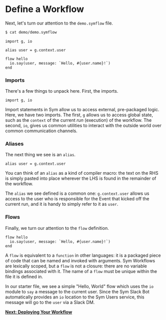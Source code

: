 # Define a Workflow

Next, let's turn our attention to the `demo.symflow` file.

```bash
$ cat demo/demo.symflow
```

```symflow
import g, io

alias user = g.context.user

flow hello
  io.say(user, message: `Hello, #{user.name}!`)
end
```

### Imports

There's a few things to unpack here. First, the imports.

```symflow
import g, io
```

Import statements in Sym allow us to access external, pre-packaged logic. Here, we have two imports. The first, `g` allows us to access global state, such as the `context` of the current _run_ (execution) of the workflow. The second, `io`, gives us common utilities to interact with the outside world over common communication channels.

### Aliases

The next thing we see is an `alias`.

```symflow
alias user = g.context.user
```

You can think of an `alias` as a kind of compiler macro: the text on the RHS is simply pasted into place wherever the LHS is found in the remainder of the workflow.

The `alias` we see defined is a common one: `g.context.user` allows us access to the user who is responsible for the Event that kicked off the current run, and it is handy to simply refer to it as `user`.

### Flows

Finally, we turn our attention to the `flow` definition.

```symflow
flow hello
  io.say(user, message: `Hello, #{user.name}!`)
end
```

A `flow` is equivalent to a `function` in other languages: it is a packaged piece of code that can be named and invoked with arguments. Sym Workflows are lexically scoped, but a `flow` is not a closure: there are no variable bindings associated with it. The name of a `flow` must be unique within the file it is defined in.

In our starter file, we see a simple "Hello, World" flow which uses the `io` module to `say` a message to the current user. Since the Sym Slack Bot automatically provides an `io` location to the Sym Users service, this message will go to the `user` via a Slack DM.

**[Next: Deploying Your Workflow](05_deploy_flow.md)**
